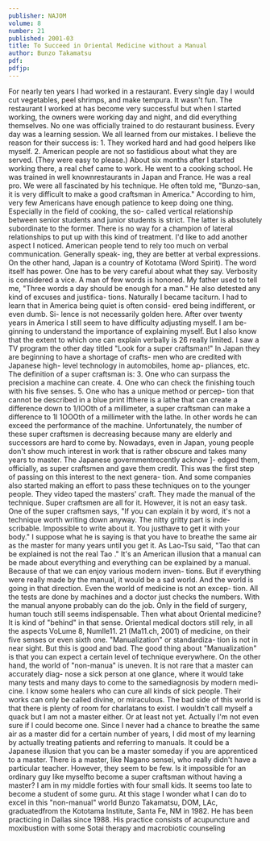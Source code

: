 ```yaml
---
publisher: NAJOM
volume: 8
number: 21
published: 2001-03
title: To Succeed in Oriental Medicine without a Manual
author: Bunzo Takamatsu
pdf:
pdfjp:
---
```


For nearly ten years I had worked in a restaurant. Every single day I would cut vegetables, peel shrimps, and make tempura. It wasn't fun. The restaurant I worked at has become very successful but when I started working, the owners were working day and night, and did everything themselves. No one was officially trained to do restaurant business. Every day was a learning session. We all learned from our mistakes. I believe the reason for their success is: 1. They worked hard and had good helpers like myself. 2. American people are not so fastidious about what they are served. (They were easy to please.) About six months after I started working there, a real chef came to work. He went to a cooking school. He was trained in well knownrestaurants in Japan and France. He was a real pro. We were all fascinated by his technique. He often told me, "Bunzo-san, it is very difficult to make a good craftsman in America." According to him, very few Americans have enough patience to keep doing one thing. Especially in the field of cooking, the so- called vertical relationship between senior students and junior students is strict. The latter is absolutely subordinate to the former. There is no way for a champion of lateral relationships to put up with this kind of treatment. I'd like to add another aspect I noticed. American people tend to rely too much on verbal communication. Generally speak- ing, they are better at verbal expressions. On the other hand, Japan is a country of Kototama (Word Spirit). The word itself has power. One has to be very careful about what they say. Verbosity is considered a vice. A man of few words is honored. My father used to tell me, "Three words a day should be enough for a man." He also detested any kind of excuses and justifica- tions. Naturally I became taciturn. I had to learn that in America being quiet is often consid- ered being indifferent, or even dumb. Si- lence is not necessarily golden here. After over twenty years in America I still seem to have difficulty adjusting myself. I am be- ginning to understand the importance of explaining myself. But I also know that the extent to which one can explain verbally is 26 really limited. I saw a TV program the other day titled "Look for a super craftsman!" In Japan they are beginning to have a shortage of crafts- men who are credited with Japanese high- level technology in automobiles, home ap- pliances, etc. The definition of a super craftsman is: 3. One who can surpass the precision a machine can create. 4. One who can check the finishing touch with his five senses. 5. One who has a unique method or percep- tion that cannot be described in a blue print Ifthere is a lathe that can create a difference down to 1/lOOth of a millimeter, a super craftsman can make a difference to 1I 1OOOth of a millimeter with the lathe. In other words he can exceed the performance of the machine. Unfortunately, the number of these super craftsmen is decreasing because many are elderly and successors are hard to come by. Nowadays, even in Japan, young people don't show much interest in work that is rather obscure and takes many years to master. The Japanese governmentrecently acknow ]- edged them, officially, as super craftsmen and gave them credit. This was the first step of passing on this interest to the next genera- tion. And some companies also started making an effort to pass these techniques on to the younger people. They video taped the masters' craft. They made the manual of the technique. Super craftsmen are all for it. However, it is not an easy task. One of the super craftsmen says, "If you can explain it by word, it's not a technique worth writing down anyway. The nitty gritty part is inde- scribable. Impossible to write about it. You justhave to get it with your body." I suppose what he is saying is that you have to breathe the same air as the master for many years until you get it. As Lao-Tsu said, "Tao that can be explained is not the real Tao ." It's an American illusion that a manual can be made about everything and everything can be explained by a manual. Because of that we can enjoy various modern inven- tions. But if everything were really made by the manual, it would be a sad world. And the world is going in that direction. Even the world of medicine is not an excep- tion. All the tests are done by machines and a doctor just checks the numbers. With the manual anyone probably can do the job. Only in the field of surgery, human touch still seems indispensable. Then what about Oriental medicine? It is kind of "behind" in that sense. Oriental medical doctors still rely, in all the aspects VoLume 8, Numlle11. 21 (Ma11.ch, 2001) of medicine, on their five senses or even sixth one. "Manualization" or standardiza- tion is not in near sight. But this is good and bad. The good thing about "Manualization" is that you can expect a certain level of technique everywhere. On the other hand, the world of "non-manua" is uneven. It is not rare that a master can accurately diag- nose a sick person at one glance, where it would take many tests and many days to come to the samediagnosis by modern medi- cine. I know some healers who can cure all kinds of sick people. Their works can only be called divine, or miraculous. The bad side of this world is that there is plenty of room for charlatans to exist. I wouldn't call myself a quack but I am not a master either. Or at least not yet. Actually I'm not even sure if I could become one. Since I never had a chance to breathe the same air as a master did for a certain number of years, I did most of my learning by actually treating patients and referring to manuals. It could be a Japanese illusion that you can be a master someday if you are apprenticed to a master. There is a master, like Nagano sensei, who really didn't have a particular teacher. However, they seem to be few. Is it impossible for an ordinary guy like myselfto become a super craftsman without having a master? I am in my middle forties with four small kids. It seems too late to become a student of some guru. At this stage I wonder what I can do to excel in this "non-manual" world Bunzo Takamatsu, DOM, LAc, graduatedfrom the Kototama Institute, Santa Fe, NM in 1982. He has been practicing in Dallas since 1988. His practice consists of acupuncture and moxibustion with some Sotai therapy and macrobiotic counseling
